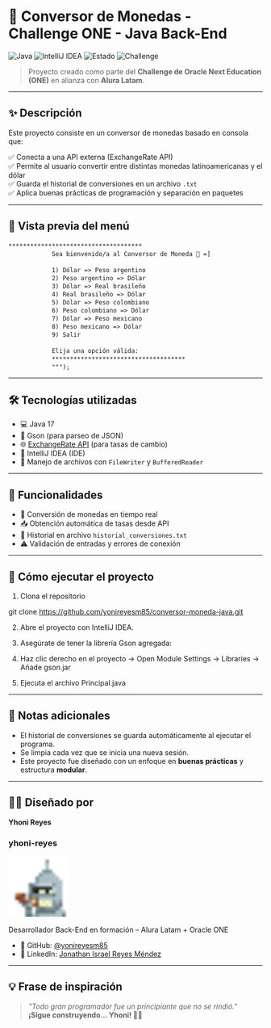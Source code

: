 # 💱 Conversor de Monedas - Challenge ONE - Java Back-End

![Java](https://img.shields.io/badge/Java-17-blue.svg)
![IntelliJ IDEA](https://img.shields.io/badge/IDE-IntelliJ-orange.svg)
![Estado](https://img.shields.io/badge/Estado-Completado-success)
![Challenge](https://img.shields.io/badge/ONE-Alura%20Latam-green)

> Proyecto creado como parte del **Challenge de Oracle Next Education (ONE)** en alianza con **Alura Latam**.

---

## ✨ Descripción

Este proyecto consiste en un conversor de monedas basado en consola que:

✅ Conecta a una API externa (ExchangeRate API)  
✅ Permite al usuario convertir entre distintas monedas latinoamericanas y el dólar  
✅ Guarda el historial de conversiones en un archivo `.txt`  
✅ Aplica buenas prácticas de programación y separación en paquetes

---

## 📸 Vista previa del menú

    *************************************
                Sea bienvenido/a al Conversor de Moneda 🦖 =]

                1) Dólar => Peso argentino
                2) Peso argentino => Dólar
                3) Dólar => Real brasileño
                4) Real brasileño => Dólar
                5) Dólar => Peso colombiano
                6) Peso colombiano => Dólar
                7) Dólar => Peso mexicano
                8) Peso mexicano => Dólar
                9) Salir

                Elija una opción válida:
                *************************************
                """);


---

## 🛠️ Tecnologías utilizadas

- 💻 Java 17  
- 🧠 Gson (para parseo de JSON)  
- 🌐 [ExchangeRate API](https://www.exchangerate-api.com/) (para tasas de cambio)  
- 🧰 IntelliJ IDEA (IDE)  
- 📝 Manejo de archivos con `FileWriter` y `BufferedReader`

---

## 🧪 Funcionalidades

- 🔄 Conversión de monedas en tiempo real  
- 📥 Obtención automática de tasas desde API  
- 📂 Historial en archivo `historial_conversiones.txt`  
- ⚠️ Validación de entradas y errores de conexión  

---

## 🚀 Cómo ejecutar el proyecto

1. Clona el repositorio

 git clone https://github.com/yonireyesm85/conversor-moneda-java.git

2. Abre el proyecto con IntelliJ IDEA.

3. Asegúrate de tener la librería Gson agregada:

4. Haz clic derecho en el proyecto → Open Module Settings → Libraries → Añade gson.jar

5. Ejecuta el archivo Principal.java

---


## 📝 Notas adicionales

- El historial de conversiones se guarda automáticamente al ejecutar el programa.
- Se limpia cada vez que se inicia una nueva sesión.
- Este proyecto fue diseñado con un enfoque en **buenas prácticas** y estructura **modular**.

---

## 👨‍💻 Diseñado por

**Yhoni Reyes**  
### yhoni-reyes 
<img src="src/assets/bender-el-tremendo.png" alt="Logo de Yhoni" width="120"/>

Desarrollador Back-End en formación – Alura Latam + Oracle ONE

- 🐙 GitHub: [@yonireyesm85](https://github.com/yonireyesm85)  
- 💼 LinkedIn: [Jonathan Israel Reyes Méndez](https://www.linkedin.com/in/jonathan-israel-reyes-m%C3%A9ndez-257b58318/)

---

## 💡 Frase de inspiración

> *"Todo gran programador fue un principiante que no se rindió."*  
> **¡Sigue construyendo... Yhoni! 🚀🦖**


